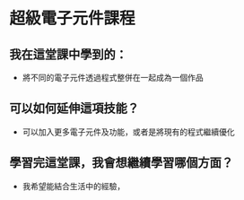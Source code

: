 # 超級電子元件課程

## 我在這堂課中學到的：
* 將不同的電子元件透過程式整併在一起成為一個作品

## 可以如何延伸這項技能？
* 可以加入更多電子元件及功能，或者是將現有的程式繼續優化

## 學習完這堂課，我會想繼續學習哪個方面？ 
* 我希望能結合生活中的經驗，
